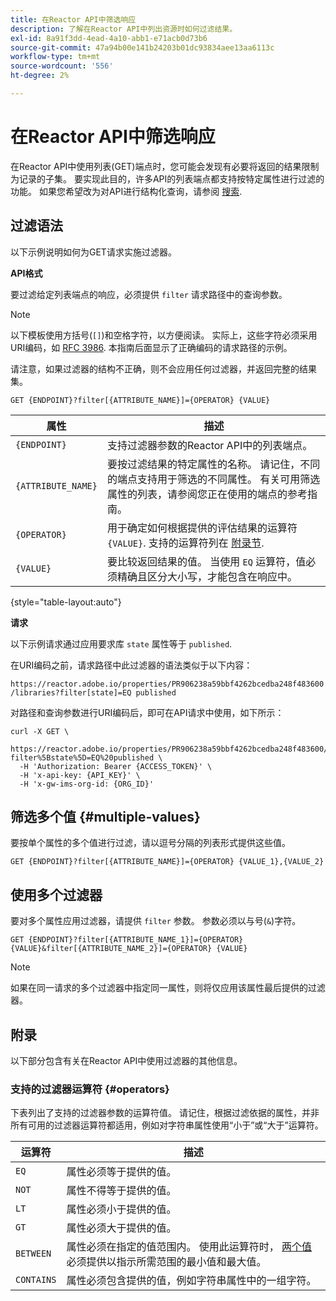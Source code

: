 ```yaml
---
title: 在Reactor API中筛选响应
description: 了解在Reactor API中列出资源时如何过滤结果。
exl-id: 8a91f3dd-4ead-4a10-abb1-e71acb0d73b6
source-git-commit: 47a94b00e141b24203b01dc93834aee13aa6113c
workflow-type: tm+mt
source-wordcount: '556'
ht-degree: 2%

---
```


# 在Reactor API中筛选响应

在Reactor API中使用列表(GET)端点时，您可能会发现有必要将返回的结果限制为记录的子集。 要实现此目的，许多API的列表端点都支持按特定属性进行过滤的功能。 如果您希望改为对API进行结构化查询，请参阅 [搜索](./search.md).

## 过滤语法

以下示例说明如何为GET请求实施过滤器。

**API格式**

要过滤给定列表端点的响应，必须提供 `filter` 请求路径中的查询参数。

>[!NOTE]
>
>以下模板使用方括号(`[]`)和空格字符，以方便阅读。 实际上，这些字符必须采用URI编码，如 [RFC 3986](https://tools.ietf.org/html/rfc3986). 本指南后面显示了正确编码的请求路径的示例。
>
>请注意，如果过滤器的结构不正确，则不会应用任何过滤器，并返回完整的结果集。

```http
GET {ENDPOINT}?filter[{ATTRIBUTE_NAME}]={OPERATOR} {VALUE}
```

| 属性 | 描述 |
| --- | --- |
| `{ENDPOINT}` | 支持过滤器参数的Reactor API中的列表端点。 |
| `{ATTRIBUTE_NAME}` | 要按过滤结果的特定属性的名称。 请记住，不同的端点支持用于筛选的不同属性。 有关可用筛选属性的列表，请参阅您正在使用的端点的参考指南。 |
| `{OPERATOR}` | 用于确定如何根据提供的评估结果的运算符 `{VALUE}`. 支持的运算符列在 [附录节](#supported-operators). |
| `{VALUE}` | 要比较返回结果的值。 当使用 `EQ` 运算符，值必须精确且区分大小写，才能包含在响应中。 |

{style=&quot;table-layout:auto&quot;}

**请求**

以下示例请求通过应用要求库 `state` 属性等于 `published`.

在URI编码之前，请求路径中此过滤器的语法类似于以下内容：

`https://reactor.adobe.io/properties/PR906238a59bbf4262bcedba248f483600/libraries?filter[state]=EQ published`

对路径和查询参数进行URI编码后，即可在API请求中使用，如下所示：

```shell
curl -X GET \
  https://reactor.adobe.io/properties/PR906238a59bbf4262bcedba248f483600/libraries?filter%5Bstate%5D=EQ%20published \
  -H 'Authorization: Bearer {ACCESS_TOKEN}' \
  -H 'x-api-key: {API_KEY}' \
  -H 'x-gw-ims-org-id: {ORG_ID}'
```

## 筛选多个值 {#multiple-values}

要按单个属性的多个值进行过滤，请以逗号分隔的列表形式提供这些值。

```http
GET {ENDPOINT}?filter[{ATTRIBUTE_NAME}]={OPERATOR} {VALUE_1},{VALUE_2}
```

## 使用多个过滤器

要对多个属性应用过滤器，请提供 `filter` 参数。 参数必须以与号(`&`)字符。

```http
GET {ENDPOINT}?filter[{ATTRIBUTE_NAME_1}]={OPERATOR} {VALUE}&filter[{ATTRIBUTE_NAME_2}]={OPERATOR} {VALUE}
```

>[!NOTE]
>
>如果在同一请求的多个过滤器中指定同一属性，则将仅应用该属性最后提供的过滤器。

## 附录

以下部分包含有关在Reactor API中使用过滤器的其他信息。

### 支持的过滤器运算符 {#operators}

下表列出了支持的过滤器参数的运算符值。 请记住，根据过滤依据的属性，并非所有可用的过滤器运算符都适用，例如对字符串属性使用“小于”或“大于”运算符。

| 运算符 | 描述 |
| --- | --- |
| `EQ` | 属性必须等于提供的值。 |
| `NOT` | 属性不得等于提供的值。 |
| `LT` | 属性必须小于提供的值。 |
| `GT` | 属性必须大于提供的值。 |
| `BETWEEN` | 属性必须在指定的值范围内。 使用此运算符时， [两个值](#multiple-values) 必须提供以指示所需范围的最小值和最大值。 |
| `CONTAINS` | 属性必须包含提供的值，例如字符串属性中的一组字符。 |
